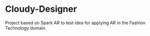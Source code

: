 # Cloudy-Designer
Project based on Spark AR to test idea for applying AR in the Fashion Technology domain.  

